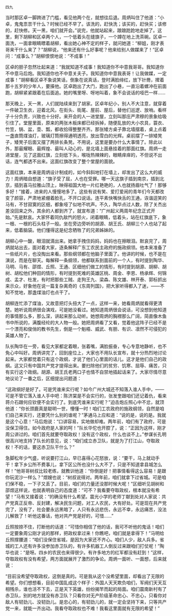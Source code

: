     四九 

   当时那区卓一脚跨进了门槛，看见他两个在，就想往后退。周炳叫住了他道：“小卓，鬼鬼祟祟干什么？时候已经不早了。该洗的，赶快洗；该买的，赶快买；该修的，赶快修。天一黑，咱们就开会。”说完，他就站起来，踉踉跄跄地走掉了。这里，剩下胡柳和区卓两个人，一个低着头在缝旗子，一个蹲在地上洗茶碗。区卓一面洗，一面拿眼睛瞟着胡柳，看出她心神不定的样子，就问她道：“柳姐，刚才表哥来干什么来了？”胡柳说，“他来还有什么好事呢？他来给别人做媒来了！”区卓问：“成事么？”胡柳恨恨地说：“不成事！”

   区卓的胆子忽然壮起来道：“我就知道不成事！我知道你不中意我哥哥。我知道你不中意马后炮。我知道你也不中意关夫子。我知道你中意我表哥！让我做媒，一定成事！”胡柳看区卓不象说笑话，倒象在说真话，登时满脸绯红，放下针黹，撵着那十五岁的少年人，要揍他。区卓跑出了大门，跑出了小巷，一直沿着螺冲在前面跑，胡柳紧紧跟着在后面追。她的嘴里呀、呀地叫着，象不会说话的哑巴一样……

   那天晚上，天一黑，人们就陆续来到了胡家。区卓年纪小，别人不大注意，就穿着一件破卫生衣，迎着北风，在街头、街尾、屋前、屋后，替他们巡逻、放哨。看样子十分负责，兴致也十分好。来开会的人一进堂屋，立刻叫那庄严肃穆的景象给吸引住了。堂屋里面，原来的两张木板床都已经拆掉，随便乱放的大小农具，蓑衣、竹笠，锅、盆，壶、瓢，都收拾得整整齐齐。那张矮方桌子靠北墙摆着，桌上点着一盏直筒煤油灯，玻璃灯筒擦得通明透亮，放出雪白的光辉。桌前摆了一排矮凳子，矮凳子后面又摆了两排长条凳。不用说，这里是要办什么大事情了。除此以外，那最耀眼、最辉煌、最叫人动心的，是北墙上面悬挂着的那面红旗。周炳一走进堂屋，见了这面红旗，立刻低下头，喉咙热辣辣的，眼睛痒痒的，不但说不出话，连气都透不出来。这面红旗改变了整个堂屋的面貌。

   这面红旗，本来是周炳设计制成的，如今斜斜地钉在墙上，却发出了这么大的威力！周炳暗自想道：“旗子受了屈，人也在受罪。哪一天这旗子插到南京，插到北京，插到喜马拉雅山顶上，映得祖国大地一片红艳艳的，人也就扬眉吐气了！那够多好！”接着，进来的人慢慢地多了。这些有说有笑、爱打爱闹的青年们今天都改变了颜容，严肃地紧绷着脸孔，不开口说话。连平素快嘴快舌的王通，诙谐逗笑的马有，不甘寂寞的区细，都象哑了似地不吭声。不久，陶华点过人数，除了关杰出差没回来之外，其余的人都到齐了，就宣布道：“广州起义两周年纪念正式开始。”先是默哀。大家怀着同仇敌忾的怒火，闭着眼睛，低着头，站在红旗底下，象一根、一根的石头柱子一般。坐在旁边旁听的胡源、胡王氏、胡柳三个人也站了起来，低着脑袋。他们懂得这是纪念牺牲了的兄弟姊妹的。

   胡柳心中一酸，眼泪就滴出来。她拿手拽住妈妈，妈妈也在擦眼泪。默哀完了，周炳就站出去，面对着大家，逐条解释广东工农民主政府的施政纲领。他本来准备了一些纸片片，也没掏出来看。那些纲领都在他脑子里面了。他讲的时候，也不是在演说，而是在聊天。每解释一条纲领，他都联系到面前的一个人，有时提到陶华、马明、马有、邵煜、丘照、王通、区细他们做工的情形，有时提到胡源、胡柳、胡树、胡松他们种田的情形，有时提到死难的英雄区桃、周金、李恩、杨承辉、何锦成、孟才、杜发，有时把那些工贼、走狗王九、梁森、陈文雄、林开泰、郭标抓出来示众，好象他在说一篇复杂离奇的《东周列国》，把大家听得都入了迷，——不知不觉地，那盏煤油灯也点干了。

   胡柳连忙添了煤油，又故意把灯头扭大了一点，这样一来，她看周炳就看得更清楚。她听说周炳很会演戏，可是她没看过。她知道周炳很会说话，可没想到他知道的事情那么多，那么深，讲起来那么动听。她想周炳的胸襟那么广阔，简直像木鱼书中所说的，满腹经纶的大人物一般。她把周炳看了又看，觉着他这阵子已经不是一个漂亮和俊俏的教书先生，倒是一个魁梧、威武、有胆、有识、凛然不可侵犯的英雄人物了。

   队长陶华在一旁，看见大家都定着眼，张着嘴，满脸振奋，专心专意地静听，也不免心中叫好。周炳讲完了，回到座位上，大家也不用队长宣布，就十分热烈地讨论起来。大家都觉着只有这个政纲，才说了他们心里面的话儿。这才是他们自己的政纲。这又只有中国共产党才提得出来。要扫除他们的贫穷、饥寒、屈辱、痛苦，只有实行这个政纲。胡源、胡王氏老两口子也情不自禁地插起话来了。大家尽情尽意地议论了一番之后，区细提出问题道：

   “这政纲好是好了。可是凭谁来实行呢？如今广州大城还不知落入谁人手中，——可是不管它落入谁人手中吧：陈济棠是不会实行的，张发奎跟咱们还记着仇，看来蒋介石跟何应钦便不会实行了。到底凭谁来实行呢？”迫击炮丘照心中不忿，就顶他道：“你长颈鹿真是聪明一世，懵懂一时！咱们工农政府的施政纲领，自然是咱们自己来实行，还要凭什么别的谁呢？”茅通马上应和道：“说的是，说的是。我就是这个心意！”马后炮说：“口讲容易，实地做却难。两年前，咱们有了政府，可是没保卫得住。如今政府是人家的呵！”队长华佗也开腔了，说：“正因为这样，刚才周公讲过的。咱们首先就要夺取政权！没有这个政权，什么也谈不上。”参谋长孔明很高兴地支持了队长的意见，说：“咱们成立赤卫队，就是为了打江山，夺取政权！不的话，要这赤卫队干什么？”

   急脚松年少气盛，听说要打江山，早已喜得心花怒放，说：“要干，马上就动手干！拿下乡公所不费事儿，拿下区公所也没什么大不了，只是不知道拿县城怎么样！”他哥哥树叔比较老练，就教训他道：“你倒是好！把事情看得这么容易！是跟你玩泥沙一样么？”煜嫂也说：“树叔说得对。两年前，咱们就拿下过省城。可是咱们保不稳，一下子又丢了。目前，咱们的力量还没那时候大呢！”区细听见胡树和邵煜这样说，也就表明自己的态度道：“可不？我看要夺取政权，根本就没有希望！”马有又接着说：“的确没有什么希望。震光小学的老师丁献到处对人家说：共产党真正反帝、反封建，解决民生问题，对工人农民，大有好处。可是现在共产党完了，没有了，社会要永远黑暗了，人只有永远悲伤，永远不幸，永远痛苦，没法儿解救了！听他这番话，他对共产党是好的，可惜……”

   丘照按捺不住，打断他的话道：“可惜你相信了他的话，我可不听他的鬼话！咱们一定要象周公刚才说的那样，把政权拿过来！你瞧吧，咱们就是拿得下！”马明给丘照撑腰道：“咱们没保住省城，是因为大家还不齐心。咱们人少，敌人兵多。省城的工人还有许多没参加赤卫队的，有许多机器工人倒反过来跟咱们打仗呢！”陶华也说：“是呀。四乡的农民也来得很少。有许多地方的红军都没有赶到！”这样，夺取政权有没有希望，两方面就展开了激烈的争论。周炳一面听、一面想，后来就说：

   “目前没希望夺取政权，这倒是真的。可是我从这个没希望里面，却看出了无限的希望。你们想想看，目前中国乱成这个样子：外国人天天欺负咱们，军阀们天天互相残杀，谁也活不下去，正是天下英雄，纷纷揭竿而起的局面。咱们震南新村有了赤卫队，别的地方就没有赤卫队？只看你对无产阶级革命忠心、不忠心，只看你对敌人有韧劲儿、没韧劲儿。是忠心的，有韧劲儿的，就一定会坚持下来，只等共产党一来，就能一齐出动。我看夺取政权也不难！我看这里面就有无限的希望！”

